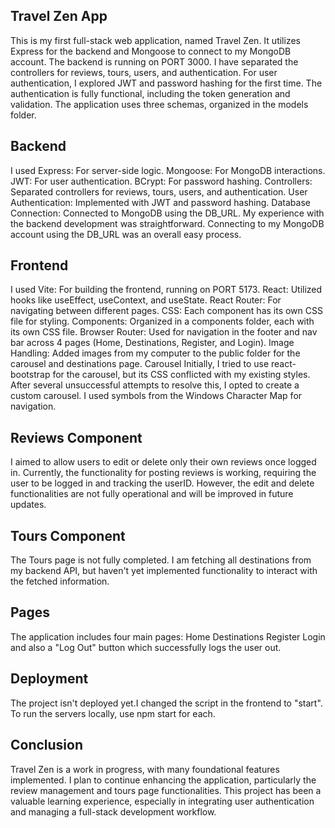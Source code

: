 
## Travel Zen App
This is my first full-stack web application, named Travel Zen. It utilizes Express for the backend and Mongoose to connect to my MongoDB account. The backend is running on PORT 3000. I have separated the controllers for reviews, tours, users, and authentication. For user authentication, I explored JWT and password hashing for the first time. The authentication is fully functional, including the token generation and validation. The application uses three schemas, organized in the models folder.

## Backend
I used
Express: For server-side logic.
Mongoose: For MongoDB interactions.
JWT: For user authentication.
BCrypt: For password hashing.
Controllers: Separated controllers for reviews, tours, users, and authentication.
User Authentication: Implemented with JWT and password hashing.
Database Connection: Connected to MongoDB using the DB_URL.
My experience with the backend development was straightforward. Connecting to my MongoDB account using the DB_URL was an overall easy process.

## Frontend
I used
Vite: For building the frontend, running on PORT 5173.
React: Utilized hooks like useEffect, useContext, and useState.
React Router: For navigating between different pages.
CSS: Each component has its own CSS file for styling.
Components: Organized in a components folder, each with its own CSS file.
Browser Router: Used for navigation in the footer and nav bar across 4 pages (Home, Destinations, Register, and Login).
Image Handling: Added images from my computer to the public folder for the carousel and destinations page.
Carousel
Initially, I tried to use react-bootstrap for the carousel, but its CSS conflicted with my existing styles. After several unsuccessful attempts to resolve this, I opted to create a custom carousel. I used symbols from the Windows Character Map for navigation.

## Reviews Component
I aimed to allow users to edit or delete only their own reviews once logged in. Currently, the functionality for posting reviews is working, requiring the user to be logged in and tracking the userID. However, the edit and delete functionalities are not fully operational and will be improved in future updates.

## Tours Component
The Tours page is not fully completed. I am fetching all destinations from my backend API, but haven't yet implemented functionality to interact with the fetched information.

## Pages
The application includes four main pages:
Home
Destinations
Register
Login
and also a "Log Out" button which successfully logs the user out.

## Deployment
The project isn't deployed yet.I changed the script in the frontend to "start". To run the servers locally, use npm start for each.

## Conclusion
Travel Zen is a work in progress, with many foundational features implemented. I plan to continue enhancing the application, particularly the review management and tours page functionalities. This project has been a valuable learning experience, especially in integrating user authentication and managing a full-stack development workflow.
